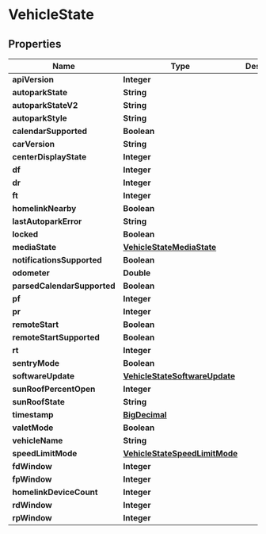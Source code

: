 
# VehicleState

## Properties
Name | Type | Description | Notes
------------ | ------------- | ------------- | -------------
**apiVersion** | **Integer** |  |  [optional]
**autoparkState** | **String** |  |  [optional]
**autoparkStateV2** | **String** |  |  [optional]
**autoparkStyle** | **String** |  |  [optional]
**calendarSupported** | **Boolean** |  |  [optional]
**carVersion** | **String** |  |  [optional]
**centerDisplayState** | **Integer** |  |  [optional]
**df** | **Integer** |  |  [optional]
**dr** | **Integer** |  |  [optional]
**ft** | **Integer** |  |  [optional]
**homelinkNearby** | **Boolean** |  |  [optional]
**lastAutoparkError** | **String** |  |  [optional]
**locked** | **Boolean** |  |  [optional]
**mediaState** | [**VehicleStateMediaState**](VehicleStateMediaState.md) |  |  [optional]
**notificationsSupported** | **Boolean** |  |  [optional]
**odometer** | **Double** |  |  [optional]
**parsedCalendarSupported** | **Boolean** |  |  [optional]
**pf** | **Integer** |  |  [optional]
**pr** | **Integer** |  |  [optional]
**remoteStart** | **Boolean** |  |  [optional]
**remoteStartSupported** | **Boolean** |  |  [optional]
**rt** | **Integer** |  |  [optional]
**sentryMode** | **Boolean** |  |  [optional]
**softwareUpdate** | [**VehicleStateSoftwareUpdate**](VehicleStateSoftwareUpdate.md) |  |  [optional]
**sunRoofPercentOpen** | **Integer** |  |  [optional]
**sunRoofState** | **String** |  |  [optional]
**timestamp** | [**BigDecimal**](BigDecimal.md) |  |  [optional]
**valetMode** | **Boolean** |  |  [optional]
**vehicleName** | **String** |  |  [optional]
**speedLimitMode** | [**VehicleStateSpeedLimitMode**](VehicleStateSpeedLimitMode.md) |  |  [optional]
**fdWindow** | **Integer** |  |  [optional]
**fpWindow** | **Integer** |  |  [optional]
**homelinkDeviceCount** | **Integer** |  |  [optional]
**rdWindow** | **Integer** |  |  [optional]
**rpWindow** | **Integer** |  |  [optional]



